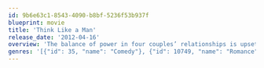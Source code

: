 ```yaml
---
id: 9b6e63c1-8543-4090-b8bf-5236f53b937f
blueprint: movie
title: 'Think Like a Man'
release_date: '2012-04-16'
overview: 'The balance of power in four couples’ relationships is upset when the women start using the advice in Steve Harvey’s book, Act Like A Lady, Think Like A Man, to get more of what they want from their men. When the men realize that the women have gotten a hold of their relationship “playbook,” they decide that the best defense is a good offense and come up with a plan to use this information to their advantage.'
genres: '[{"id": 35, "name": "Comedy"}, {"id": 10749, "name": "Romance"}]'
---
```

